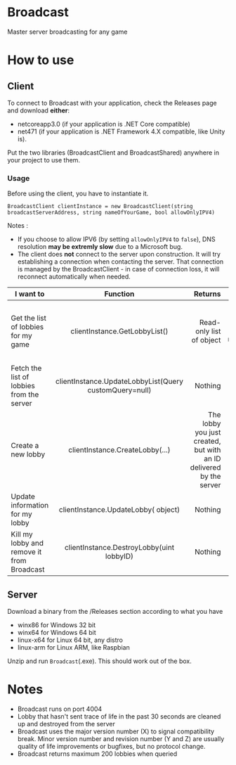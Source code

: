 # Broadcast
Master server broadcasting for any game

# How to use

## Client
To connect to Broadcast with your application, check the Releases page and download **either**:
- netcoreapp3.0 (if your application is .NET Core compatible) 
- net471 (if your application is .NET Framework 4.X compatible, like Unity is).

Put the two libraries (BroadcastClient and BroadcastShared) anywhere in your project to use them.

### Usage 
Before using the client, you have to instantiate it.

`BroadcastClient clientInstance = new BroadcastClient(string broadcastServerAddress, string nameOfYourGame, bool allowOnlyIPV4)`

Notes : 
- If you choose to allow IPV6 (by setting `allowOnlyIPV4` to `false`), DNS resolution **may be extremly slow** due to a Microsoft bug. 
- The client does **not** connect to the server upon construction. It will try establishing a connection when contacting the server. That connection is managed by the BroadcastClient - in case of connection loss, it will reconnect automatically when needed.

| I want to        | Function           | Returns  | Info |
| ------------- |:-------------:| -----:| -----:|
| Get the list of lobbies for my game   | clientInstance.GetLobbyList() | Read-only list of <Lobby> object | Returns the local list, does not connect to the server. Use `UpdateLobbyList` to update that list. 
| Fetch the list of lobbies from the server   | clientInstance.UpdateLobbyList(Query customQuery=null) | Nothing | |
| Create a new lobby      | clientInstance.CreateLobby(...) | The lobby you just created, but with an ID delivered by the server | |
| Update information for my lobby | clientInstance.UpdateLobby(<Lobby> object) | Nothing | |
| Kill my lobby and remove it from Broadcast | clientInstance.DestroyLobby(uint lobbyID) | Nothing | |
 
## Server
Download a binary from the /Releases section according to what you have
- winx86 for Windows 32 bit
- winx64 for Windows 64 bit
- linux-x64 for Linux 64 bit, any distro
- linux-arm for Linux ARM, like Raspbian

Unzip and run `Broadcast`(.exe). This should work out of the box.

# Notes
- Broadcast runs on port 4004
- Lobby that hasn't sent trace of life in the past 30 seconds are cleaned up and destroyed from the server
- Broadcast uses the major version number (X) to signal compatibility break. Minor version number and revision number (Y and Z) are usually quality of life improvements or bugfixes, but no protocol change.
- Broadcast returns maximum 200 lobbies when queried
